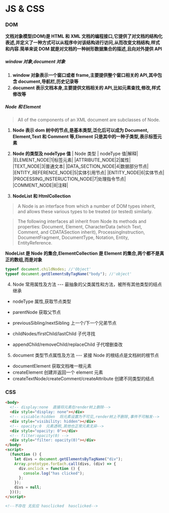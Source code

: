 # JS & CSS

### DOM

**文档对象模型(DOM)是 HTML 和 XML 文档的编程接口,它提供了对文档的结构化表述,并定义了一种方式可以从程序中对该结构进行访问,从而改变文档结构,样式和内容.简单来说 DOM 就是对文档的一种树形数据集合的描述,且向对外提供 API**

##### window 对象,document 对象

1. **window 对象表示一个窗口或者 frame,主要提供整个窗口相关的 API,其中包含 document,导航栏,历史记录等**
2. **document 表示文档本身,主要提供文档相关的 API,比如元素查找,修改,样式修改等**

##### Node 和 Element

> All of the components of an XML document are subclasses of Node.

1. **Node 表示 dom 树中的节点,是基本类型,泛化后可以成为 Document, Element,Text 和 Comment 等,Element 只是其中的一种子类型,表示标签元素**

2. **Node 的类型及 nodeType 值**
   | Node 类型 | nodeType 值|解释|
   |ELEMENT_NODE|1|标签元素|
   |ATTRIBUTE_NODE|2|属性|
   |TEXT_NODE|3|普通文本|
   |DATA_SECTION_NODE|4|数据部分节点|
   |ENTITY_REFERENCE_NODE|5|实体引用节点|
   |ENTITY_NODE|6|实体节点|
   |PROCESSING_INSTERUCTION_NODE|7|处理指令节点|
   |COMMENT_NODE|8|注释|

3. **NodeList 和 HtmlCollection**

> A Node is an interface from which a number of DOM types inherit, and allows these various types to be treated (or tested) similarly.

> The following interfaces all inherit from Node its methods and properties: Document, Element, CharacterData (which Text, Comment, and CDATASection inherit), ProcessingInstruction, DocumentFragment, DocumentType, Notation, Entity, EntityReference.

**NodeList 是 Node 的集合,ElementCollection 是 Element 的集合,两个都不是真正的数组,而是对象**

```js
typeof document.childNodes; //'Object'
typeof document.getElementsByTagName("body"); //'object'
```

4.  Node 常用属性及方法 --- 最抽象的父类属性和方法，被所有其他类型的结点继承

- nodeType 属性,获取节点类型

- parentNode 获取父节点

- previousSibling/nextSibling 上一个/下一个兄弟节点
- childNodes/firstChild/lastChild 子代寻找

- appendChild/removeChild/replaceChild 子代增删查改

5. document 类型节点属性及方法 --- 紧接 Node 的根结点是文档树的根节点

- documentElement 获取文档唯一根元素
- createElement 创建并返回一个 element 元素
- createTextNode/createComment/createAttribute 创建不同类型的结点

### CSS

```html
<body>
  <!-- display:none  直接将元素在render树上删除-->
  <div style="display: none"></div>
  <!-- visiable:hidden  将元素设置为不可见,render树上不删除,事件不可触发-->
  <div style="visibility: hidden"></div>
  <!-- opacity:0  元素透明,其他也正常元素无异-->
  <div style="opacity: 0"></div>
  <!-- filter:opacity(0) -->
  <div style="filter: opacity(0)"></div>
</body>
<script>
  (function () {
    let divs = document.getElementsByTagName("div");
    Array.prototype.forEach.call(divs, (div) => {
      div.onclick = function () {
        console.log("has clicked");
      };
    });
    divs = null;
  })();
</script>

<!--不存在 无反应 hasclicked  hasclicked-->
```
